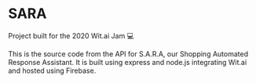 # SARA

Project built for the 2020 Wit.ai Jam 💻

This is the source code from the API for S.A.R.A, our Shopping Automated Response Assistant. It is built using express and node.js integrating Wit.ai and hosted using Firebase.

